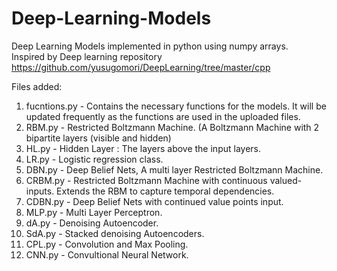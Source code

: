 # Deep-Learning-Models
Deep Learning Models implemented in python using numpy arrays. <br/>
Inspired by Deep learning repository https://github.com/yusugomori/DeepLearning/tree/master/cpp <br/>

Files added: <br/>
1. fucntions.py - Contains the necessary functions for the models. It will be updated frequently as the functions are used in the uploaded files.<br/>
2.  RBM.py      - Restricted Boltzmann Machine. (A Boltzmann Machine with 2 bipartite layers (visible and hidden)<br/>
3.  HL.py       - Hidden Layer : The layers above the input layers. <br/>
4.  LR.py       - Logistic regression class.<br/>
5.  DBN.py      - Deep Belief Nets, A multi layer Restricted Boltzmann Machine.<br/>
6.  CRBM.py     - Restricted Boltzmann Machine with continuous valued-inputs. Extends the RBM to capture temporal dependencies. <br/>
7.  CDBN.py     - Deep Belief Nets with continued value points input. <br/>
8.  MLP.py      - Multi Layer Perceptron.<br/>
9.  dA.py       - Denoising Autoencoder.<br/>
10. SdA.py      - Stacked denoising Autoencoders. <br/>
11. CPL.py  	- Convolution and Max Pooling.<br/>
12. CNN.py 		- Convultional Neural Network.<br/>

